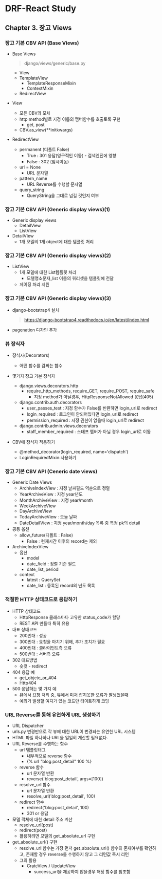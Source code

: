 # DRF-React Study

## Chapter 3. 장고 Views

### 장고 기본 CBV API (Base Views)

- Base Views

  > django/views/generic/base.py

  - View
  - TemplateView
    - TemplateResponseMixin
    - ContextMixin
  - RedirectView

- View
  - 모든 CBV의 모체
  - http method별로 지정 이름의 멤버함수를 호출토록 구현
    - get, post
  - CBV.as_view(**initkwargs)

- RedirectView
  - permanent (디폴트 False)
    - True : 301 응답(영구적인 이동) - 검색엔진에 영향
    - False : 302 (임시이동)
  - url = None
    - URL 문자열
  - pattern_name
    - URL Reverse를 수행할 문자열
  - query_string
    - QueryString을 그대로 넘길 것인지 여부

### 장고 기본 CBV API (Generic display views)(1)

- Generic display views
  - DetailView
  - ListView
- DetailView
  - 1개 모델의 1개 object에 대한 템플릿 처리

### 장고 기본 CBV API (Generic display views)(2)

- ListView
  - 1개 모델에 대한 List템플릿 처리
    - 모델명소문자_list 이름의 쿼리셋을 템플릿에 전달
  - 페이징 처리 지원

### 장고 기본 CBV API (Generic display views)(3)

- django-bootstrap4 설치

  > https://django-bootstrap4.readthedocs.io/en/latest/index.html

- pagenation 디자인 추가

### 뷰 장식자

- 장식자(Decorators)
  - 어떤 함수를 감싸는 함수
- 몇가지 장고 기본 장식자
  - django.views.decorators.http
    - require_http_methods, require_GET, require_POST, require_safe
      - 지정 method가 아닐경우, HttpResponseNotAllowed 응답(405)
  - django.contrib.auth.decorators
    - user_passes_test : 지정 함수가 False를 반환하면 login_url로 redirect
    - login_required : 로그인이 안되어있다면 login_url로 redirect
    - permission_required : 지정 권한이 없을때 login_url로 redirect
  - django.contrib.admin.views.decorators
    - staff_member_required : 스태프 멤버가 아닐 경우 login_url로 이동

- CBV에 장식자 적용하기
  - @method_decorator(login_required, name='dispatch')
  - LoginRequiredMixin 사용하기

### 장고 기본 CBV API (Ceneric date views)

- Generic Date Views
  - ArchiveIndexView : 지정 날짜필드 역순으로 정렬
  - YearArchiveView : 지정 year년도
  - MonthArchiveView : 지정 year/month
  - WeekArchiveView
  - DayArchiveView
  - TodayArchiveView : 오늘 날짜
  - DateDetailView : 지정 year/month/day 목록 중 특정 pk의 detail
- 공통 옵션
  - allow_future(디폴트 : False)
    - False : 현재시간 이후의 record는 제외
- ArchiveIndexView
  - 옵션
    - model
    - date_field : 정렬 기준 필드
    - date_list_period
  - context
    - latest : QuerySet
    - date_list : 등록된 record의 년도 목록

### 적절한 HTTP 상태코드로 응답하기

- HTTP 상태코드
  - HttpResponse 클래스마다 고유한 status_code가 할당
  - REST API 만들때 특히 유용
- 대표 상태코드
  - 200번대 : 성공
  - 300번대 : 요청을 마치기 위해, 추가 조치가 필요
  - 400번대 : 클라이언트측 오류
  - 500번대 : 서버측 오류
- 302 대표방법
  - 숏컷 - redirect
- 404 응답 예
  - get_objetc_or_404
  - Http404
- 500 응답하는 몇 가지 예
  - 뷰에서 요청 처리 중, 뷰에서 미처 잡지못한 오류가 발생했을때
  - 예외가 발생할 여지가 있는 코드만 타이트하게 코딩

### URL Reverse를 통해 유연하게 URL 생성하기

-  URL Dispatcher
  - urls.py 변경만으로 각 뷰에 대한 URL이 변경되는 유연한 URL 시스템
  - HTML 파일 하나하나 URL을 일일히 계산할 필요없다.
- URL Reverse를 수행하는 함수
  - url 템플릿태그
    - 내부적으로 reverse 함수
    - {% url "blog:post_detail" 100 %}
  - reverse 함수
    - url 문자열 반환
    - reverse('blog:post_detail', args=[100])
  - resolve_url 함수
    - url 문자열 반환
    - resolve_url('blog:post_detail', 100)
  - redirect 함수
    - redirect('blog:post_detail', 100)
    - 301 or 응답
- 모델 객체에 대한 detail 주소 계산
  - resolve_url(post)
  - redirect(post)
  - 활용하려면 모델의 get_absolute_url 구현
- get_absolute_url() 구현
  - resolve_url 함수는 가장 먼저 get_absolute_url() 함수의 존재여부를 확인하고, 존재할 경우 reverse를 수행하지 않고 그 리턴값 즉시 리턴
  - 그외 활용
    - CrateView / UpdateView
      - success_url을 제공하지 않을경우 해당 함수를 참조함

